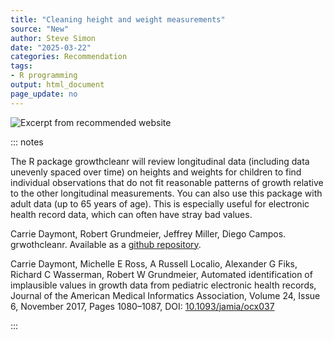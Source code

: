 ```yaml
---
title: "Cleaning height and weight measurements"
source: "New"
author: Steve Simon
date: "2025-03-22"
categories: Recommendation
tags:
- R programming
output: html_document
page_update: no
---
```


![](http://www.pmean.com/new-images/25/cleaning-measurements-01.png "Excerpt from recommended website")

::: notes

The R package growthcleanr will review longitudinal data (including data unevenly spaced over time) on heights and weights for children to find individual observations that do not fit reasonable patterns of growth relative to the other longitudinal measurements. You can also use this package with adult data (up to 65 years of age). This is especially useful for electronic health record data, which can often have stray bad values.

Carrie Daymont, Robert Grundmeier, Jeffrey Miller, Diego Campos. grwothcleanr. Available as a [github repository][ref-daymont-nodate].

Carrie Daymont, Michelle E Ross, A Russell Localio, Alexander G Fiks, Richard C Wasserman, Robert W Grundmeier, Automated identification of implausible values in growth data from pediatric electronic health records, Journal of the American Medical Informatics Association, Volume 24, Issue 6, November 2017, Pages 1080–1087, DOI: [10.1093/jamia/ocx037][ref-daymont-2017]

[ref-daymont-nodate]: https://carriedaymont.github.io/growthcleanr/index.html
[ref-daymont-2017]: https://doi.org/10.1093/jamia/ocx037

:::
